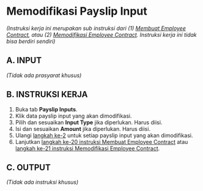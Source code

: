 # Memodifikasi Payslip Input

*(Instruksi kerja ini merupakan sub instruksi dari (1) [Membuat Employee Contract](./membuat.md), atau (2) [Memodifikasi Employee Contract](./modifikasi.md). Instruksi kerja ini tidak bisa berdiri sendiri)*

## A. INPUT

*(Tidak ada prasyarat khusus)*

## B. INSTRUKSI KERJA

1. Buka tab **Payslip Inputs**.
2. <a name="l2">Klik</a> data payslip input yang akan dimodifikasi.
3. Pilih dan sesuaikan **Input Type** jika diperlukan. Harus diisi.
4. Isi dan sesuaikan **Amount** jika diperlukan. Harus diisi.
5. Ulangi [langkah ke-2](#l2) untuk setiap payslip input yang akan dimodifikasi.
6. Lanjutkan [langkah ke-20 instruksi Membuat Employee Contract](./membuat.md#l20) atau [langkah ke-21 instruksi Memodifikasi Employee Contract](./modifikasi.md#l21).

## C. OUTPUT

*(Tidak ada instruksi khusus)*
